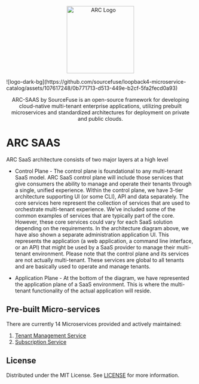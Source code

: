<p align="center">
  <a href="https://sourcefuse.github.io/arc-docs/arc-api-docs" target="blank"><img src="https://github.com/sourcefuse/loopback4-microservice-catalog/blob/master/docs/assets/logo-dark-bg.png?raw=true" width="180" alt="ARC Logo" /></a>
</p>
![logo-dark-bg](https://github.com/sourcefuse/loopback4-microservice-catalog/assets/107617248/0b771713-d513-449e-b2cf-5fa2fecd0a93)

<p align="center">
  ARC-SAAS by SourceFuse is an open-source framework for developing cloud-native multi-tenant enterprise applications, utilizing prebuilt microservices and standardized architectures for deployment on private and public clouds.
</p>



# ARC SAAS

ARC SaaS architecture consists of two major layers at a high level 

- Control Plane - The control plane is foundational to any multi-tenant SaaS model. ARC SaaS control plane will include those services that give consumers the ability to manage and operate their tenants through a single, unified experience. Within the control plane, we have 3-tier architecture supporting UI (or some CLI), API and data separately. The core services here represent the collection of services that are used to orchestrate multi-tenant experience. We’ve included some of the common examples of services that are typically part of the core. However, these core services could vary for each SaaS solution depending on the requirements. In the architecture diagram above, we have also shown a separate administration application UI. This represents the application (a web application, a command line interface, or an API) that might be used by a SaaS provider to manage their multi-tenant environment. Please note that the control plane and its services are not actually multi-tenant. These services are global to all tenants and are basically used to operate and manage tenants.

- Application Plane - At the bottom of the diagram, we have represented the application plane of a SaaS environment. This is where the multi-tenant functionality of the actual application will reside. 


## Pre-built Micro-services

There are currently 14 Microservices provided and actively maintained:

1. [Tenant Management Service](services/tenant-management-service)
2. [Subscription Service](services/subscription-service) 

## License

Distributed under the MIT License. See [LICENSE](LICENSE) for more information.
